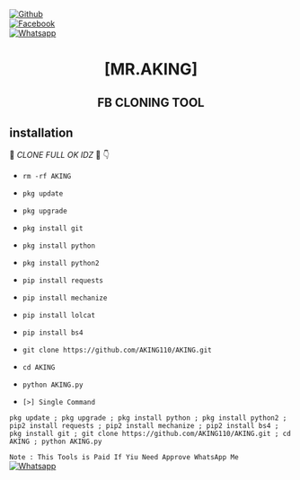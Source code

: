 <b></b> </br> <br>[![Github](https://img.shields.io/badge/Github-AKING110-dimgray?style=flat-square&logo=github)](https://github.com/AKING110)<br> [![Facebook](https://img.shields.io/badge/Facebook-+AKING-blue?style=flat-square&logo=facebook)](https://www.facebook.com/Imtiaz.Aking.07)<br> [![Whatsapp](https://img.shields.io/badge/Whatsapp-AKING-deepgreen?style=flat-square&logo=whatsapp)](https://wa.me/+923237528063)



<h1 align="center"> [MR.AKING]</h1>

<h2 align="center">  FB CLONING TOOL </h2>


## <b>installation</b>

🔰 _CLONE FULL OK IDZ_ 🔰
👇
- `rm -rf AKING`
- `pkg update`
- `pkg upgrade`
- `pkg install git`
- `pkg install python`
- `pkg install python2`
- `pip install requests`
- `pip install mechanize`
- `pip install lolcat`
- `pip install bs4`
- `git clone https://github.com/AKING110/AKING.git`
- `cd AKING`
- `python AKING.py`
     

- `[>] Single Command `

```
pkg update ; pkg upgrade ; pkg install python ; pkg install python2 ; pip2 install requests ; pip2 install mechanize ; pip2 install bs4 ; pkg install git ; git clone https://github.com/AKING110/AKING.git ; cd AKING ; python AKING.py
```
 ```Note : This Tools is Paid If Yiu Need Approve WhatsApp Me```</br>
 [![Whatsapp](https://img.shields.io/badge/Whatsapp-AKING-deepgreen?style=flat-square&logo=whatsapp)](https://wa.me/+923237528063)
